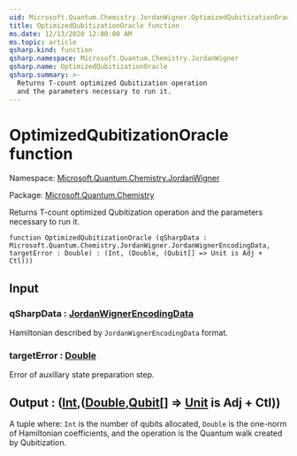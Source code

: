 ```yaml
---
uid: Microsoft.Quantum.Chemistry.JordanWigner.OptimizedQubitizationOracle
title: OptimizedQubitizationOracle function
ms.date: 12/13/2020 12:00:00 AM
ms.topic: article
qsharp.kind: function
qsharp.namespace: Microsoft.Quantum.Chemistry.JordanWigner
qsharp.name: OptimizedQubitizationOracle
qsharp.summary: >-
  Returns T-count optimized Qubitization operation
  and the parameters necessary to run it.
---
```


# OptimizedQubitizationOracle function

Namespace: [Microsoft.Quantum.Chemistry.JordanWigner](xref:Microsoft.Quantum.Chemistry.JordanWigner)

Package: [Microsoft.Quantum.Chemistry](https://nuget.org/packages/Microsoft.Quantum.Chemistry)


Returns T-count optimized Qubitization operationand the parameters necessary to run it.

```qsharp
function OptimizedQubitizationOracle (qSharpData : Microsoft.Quantum.Chemistry.JordanWigner.JordanWignerEncodingData, targetError : Double) : (Int, (Double, (Qubit[] => Unit is Adj + Ctl)))
```


## Input

### qSharpData : [JordanWignerEncodingData](xref:Microsoft.Quantum.Chemistry.JordanWigner.JordanWignerEncodingData)

Hamiltonian described by `JordanWignerEncodingData` format.


### targetError : [Double](xref:microsoft.quantum.lang-ref.double)

Error of auxillary state preparation step.



## Output : ([Int](xref:microsoft.quantum.lang-ref.int),([Double](xref:microsoft.quantum.lang-ref.double),[Qubit](xref:microsoft.quantum.lang-ref.qubit)[] => [Unit](xref:microsoft.quantum.lang-ref.unit)  is Adj + Ctl))

A tuple where: `Int` is the number of qubits allocated,`Double` is the one-norm of Hamiltonian coefficients, and the operationis the Quantum walk created by Qubitization.